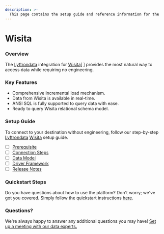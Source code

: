 ```yaml
---
description: >-
  This page contains the setup guide and reference information for the Wisita source connector.
---
```


# Wisita

### Overview

The [Lyftrondata](https://www.lyftrondata.com/) integration for [Wisita](None/)[ ] provides the most natural way to access data while requiring no engineering.

### Key Features

* Comprehensive incremental load mechanism.
* Data from Wisita is available in real-time.&#x20;
* ANSI SQL is fully supported to query data with ease.
* Ready to query Wisita relational schema model.

### Setup Guide

To connect to your destination without engineering, follow our step-by-step [Lyftrondata](https://www.lyftrondata.com/)  [Wisita](None) setup guide.

* [ ] [Prerequisite](../../marketing-analytics/wisita/prerequisite.md)
* [ ] [Connection Steps](../../marketing-analytics/wisita/connection-steps.md)
* [ ] [Data Model](../../marketing-analytics/wisita/data-model/)
* [ ] [Driver Framework](../../marketing-analytics/wisita/driver-framework/)
* [ ] [Release Notes](../../marketing-analytics/wisita/release-notes.md)

### Quickstart Steps

Do you have questions about how to use the platform? Don't worry; we've got you covered. Simply follow the quickstart instructions [here](../../../marketing-analytics/wisita/quickstart-steps.md).

### Questions? <a href="#questions" id="questions"></a>

We're always happy to answer any additional questions you may have! [Set up a meeting with our data experts.](https://www.lyftrondata.com/book-a-meeting/)

